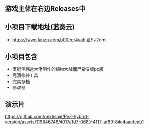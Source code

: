 ## 游戏主体在右边Releases中
## 小项目下载地址(蓝奏云)
- https://wwd.lanzn.com/b00eer4vah
密码:2dmt
## 小项目包含

- 潜艇伟伟迷大佬制作的植物大战僵尸杂交版pc版
- 高清修补工具
- 完美存档
- 修改器

## 演示片
https://github.com/nextisme/PvZ-hybrid-version/assets/119846748/4017a1d7-0680-4117-af60-8dc4aaefeab1
